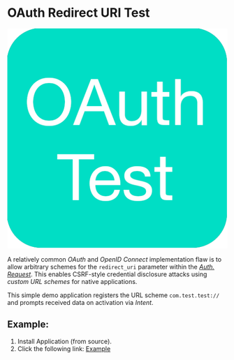 # OAuth Redirect URI Test

![App Icon](oauth_test_app_icon.png)

A relatively common *OAuth* and *OpenID Connect* implementation flaw is to allow arbitrary schemes for the `redirect_uri` parameter within the [*Auth. 
Request*](https://datatracker.ietf.org/doc/html/rfc6749#section-4.1.1). This enables CSRF-style credential disclosure attacks using *custom URL schemes* for native applications.

This simple demo application registers the URL scheme `com.test.test://` and prompts received data on activation via *Intent*.

## Example:
1. Install Application (from source).
2. Click the following link: [Example](com.test.test://example.com/callback?code=test#access_token=test2)
